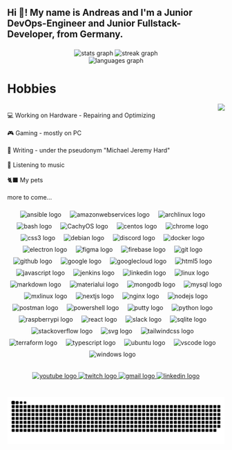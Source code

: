 <h2 align="left">Hi 👋! My name is Andreas and I'm a Junior DevOps-Engineer and Junior Fullstack-Developer, from Germany.</h2>

###

<div align="center"> 
<img src="https://github-readme-stats.vercel.app/api?username=AndiBruehl&hide_title=false&hide_rank=false&show_icons=true&include_all_commits=true&count_private=true&disable_animations=false&theme=dracula&locale=en&hide_border=false" height="150" alt="stats graph" />
<img src="https://github-readme-streak-stats.herokuapp.com/?user=AndiBruehl&theme=dracula&hide_border=false" height="150" alt="streak graph" /> 
<br/> 
<img src="https://github-readme-stats.vercel.app/api/top-langs?username=AndiBruehl&locale=en&hide_title=false&layout=compact&card_width=320&langs_count=5&theme=dracula&hide_border=false" height="150" alt="languages graph" /> 
</div>

###

###

# Hobbies
<img align="right" height="150" src="https://media.tenor.com/y2JXkY1pXkwAAAAC/cat-computer.gif"  />
<br>💻 Working on Hardware -  Repairing and Optimizing<br/>
<br>🎮 Gaming - mostly on PC </br>
<br>📖 Writing - under the pseudonym "Michael Jeremy Hard"</br>
<br>🎵 Listening to music </br>
<br>🐈‍⬛ My pets </br>
<br>more to come... </br>

###
<div align="center">
  <img src="https://img.icons8.com/?size=256&id=SJNUZD3A4el4&format=png" height="30" alt="ansible logo" style="margin-bottom: 10px;" />
  <img width="12" />
  <img src="https://img.icons8.com/?size=256&id=33039&format=png" height="30" alt="amazonwebservices logo" style="margin-bottom: 10px;" />
  <img width="12" />
  <img src="https://cdn.simpleicons.org/archlinux" height="30" alt="archlinux logo" style="margin-bottom: 10px;" />
  <img width="12" />
  <img src="https://img.icons8.com/?size=256&id=50ZQHdJTmPqw&format=png" height="30" alt="bash logo" style="margin-bottom: 10px;" />
  <img width="12" />
  <img src="https://upload.wikimedia.org/wikipedia/commons/b/b8/CachyOS_Logo.svg" height="30" alt="CachyOS logo" style="margin-bottom: 10px;" />
  <img width="12" />
  <img src="https://cdn.simpleicons.org/centos" height="30" alt="centos logo" style="margin-bottom: 10px;" />
  <img width="12" />
  <img src="https://cdn.jsdelivr.net/gh/devicons/devicon/icons/chrome/chrome-original.svg" height="30" alt="chrome logo" style="margin-bottom: 10px;" />
  <img width="12" />
  <img src="https://skillicons.dev/icons?i=css" height="30" alt="css3 logo" style="margin-bottom: 10px;" />
  <img width="12" />
  <img src="https://cdn.simpleicons.org/debian" height="30" alt="debian logo" style="margin-bottom: 10px;" />
  <img width="12" />
  <img src="https://skillicons.dev/icons?i=discord" height="30" alt="discord logo" style="margin-bottom: 10px;" />
  <img width="12" />
  <img src="https://skillicons.dev/icons?i=docker" height="30" alt="docker logo" style="margin-bottom: 10px;" />
  <img width="12" />
  <img src="https://cdn.jsdelivr.net/gh/devicons/devicon/icons/electron/electron-original.svg" height="30" alt="electron logo" style="margin-bottom: 10px;" />
  <img width="12" />
  <img src="https://cdn.jsdelivr.net/gh/devicons/devicon/icons/figma/figma-original.svg" height="30" alt="figma logo" style="margin-bottom: 10px;" />
  <img width="12" />
  <img src="https://cdn.jsdelivr.net/gh/devicons/devicon/icons/firebase/firebase-plain.svg" height="30" alt="firebase logo" style="margin-bottom: 10px;" />
  <img width="12" />
  <img src="https://img.icons8.com/?size=256&id=20906&format=png" height="30" alt="git logo" style="margin-bottom: 10px;" />
  <img width="12" />
  <img src="https://cdn0.iconfinder.com/data/icons/free-social-media-set/24/github-512.png" height="30" alt="github logo" style="margin-bottom: 10px;" />
  <img width="12" />
  <img src="https://cdn.jsdelivr.net/gh/devicons/devicon/icons/google/google-original.svg" height="30" alt="google logo" style="margin-bottom: 10px;" />
  <img width="12" />
  <img src="https://cdn.jsdelivr.net/gh/devicons/devicon/icons/googlecloud/googlecloud-original.svg" height="30" alt="googlecloud logo" style="margin-bottom: 10px;" />
  <img width="12" />
  <img src="https://skillicons.dev/icons?i=html" height="30" alt="html5 logo" style="margin-bottom: 10px;" />
  <img width="12" />
  <img src="https://skillicons.dev/icons?i=js" height="30" alt="javascript logo" style="margin-bottom: 10px;" />
  <img width="12" />
  <img src="https://upload.wikimedia.org/wikipedia/commons/e/e9/Jenkins_logo.svg" height="30" alt="jenkins logo" style="margin-bottom: 10px;" />
  <img width="12" />
  <img src="https://cdn.jsdelivr.net/gh/devicons/devicon/icons/linkedin/linkedin-original.svg" height="30" alt="linkedin logo" style="margin-bottom: 10px;" />
  <img width="12" />
  <img src="https://cdn.jsdelivr.net/gh/devicons/devicon/icons/linux/linux-original.svg" height="30" alt="linux logo" style="margin-bottom: 10px;" />
  <img width="12" />
  <img src="https://cdn.iconscout.com/icon/premium/png-512-thumb/markdown-4887934-4072470.png?f=webp&w=256" height="30" alt="markdown logo" style="margin-bottom: 10px;" />
  <img width="12" />
  <img src="https://cdn.jsdelivr.net/gh/devicons/devicon/icons/materialui/materialui-original.svg" height="30" alt="materialui logo" style="margin-bottom: 10px;" />
  <img width="12" />
  <img src="https://cdn.jsdelivr.net/gh/devicons/devicon/icons/mongodb/mongodb-original.svg" height="30" alt="mongodb logo" style="margin-bottom: 10px;" />
  <img width="12" />
  <img src="https://cdn.jsdelivr.net/gh/devicons/devicon/icons/mysql/mysql-original.svg" height="30" alt="mysql logo" style="margin-bottom: 10px;" />
  <img width="12" />
  <img src="https://cdn.iconscout.com/icon/free/png-512/free-mx-linux-9132658-7417087.png?f=webp&w=256" height="30" alt="mxlinux logo" style="margin-bottom: 10px;" />
  <img width="12" />
  <img src="https://img.icons8.com/?size=256&id=MWiBjkuHeMVq&format=png" height="30" alt="nextjs logo" style="margin-bottom: 10px;" />
  <img width="12" />
  <img src="https://cdn.jsdelivr.net/gh/devicons/devicon/icons/nginx/nginx-original.svg" height="30" alt="nginx logo" style="margin-bottom: 10px;" />
  <img width="12" />
  <img src="https://cdn.jsdelivr.net/gh/devicons/devicon/icons/nodejs/nodejs-original.svg" height="30" alt="nodejs logo" style="margin-bottom: 10px;" />
  <img width="12" />
  <img src="https://skillicons.dev/icons?i=postman" height="30" alt="postman logo" style="margin-bottom: 10px;" />
  <img width="12" />
  <img src="https://img.icons8.com/?size=256&id=1aLOSMCcgWFr&format=png" height="30" alt="powershell logo" style="margin-bottom: 10px;" />
  <img width="12" />
  <img src="https://cdn.jsdelivr.net/gh/devicons/devicon/icons/putty/putty-original.svg" height="30" alt="putty logo" style="margin-bottom: 10px;" />
  <img width="12" />
  <img src="https://img.icons8.com/?size=256&id=13441&format=png" height="30" alt="python logo" style="margin-bottom: 10px;" />
  <img width="12" />
  <img src="https://cdn.jsdelivr.net/gh/devicons/devicon/icons/raspberrypi/raspberrypi-original.svg" height="30" alt="raspberrypi logo" style="margin-bottom: 10px;" />
  <img width="12" />
  <img src="https://cdn.jsdelivr.net/gh/devicons/devicon/icons/react/react-original.svg" height="30" alt="react logo" style="margin-bottom: 10px;" />
  <img width="12" />
  <img src="https://cdn.jsdelivr.net/gh/devicons/devicon/icons/slack/slack-original.svg" height="30" alt="slack logo" style="margin-bottom: 10px;" />
  <img width="12" />
  <img src="https://skillicons.dev/icons?i=sqlite" height="30" alt="sqlite logo" style="margin-bottom: 10px;" />
  <img width="12" />
  <img src="https://img.icons8.com/?size=256&id=13955&format=png" height="30" alt="stackoverflow logo" style="margin-bottom: 10px;" />
  <img width="12" />
  <img src="https://cdn.iconscout.com/icon/premium/png-512-thumb/svg-11-81433.png?f=webp&w=256" height="30" alt="svg logo" style="margin-bottom: 10px;" />
  <img width="12" />
  <img src="https://cdn.simpleicons.org/tailwindcss/06B6D4" height="30" alt="tailwindcss logo" style="margin-bottom: 10px;" />
  <img width="12" />
  <img src="https://cdn.jsdelivr.net/gh/devicons/devicon/icons/terraform/terraform-original.svg" height="30" alt="terraform logo" style="margin-bottom: 10px;" />
  <img width="12" />
  <img src="https://skillicons.dev/icons?i=ts" height="30" alt="typescript logo" style="margin-bottom: 10px;" />
  <img width="12" />
  <img src="https://cdn.simpleicons.org/ubuntu/E95420" height="30" alt="ubuntu logo" style="margin-bottom: 10px;" />
  <img width="12" />
  <img src="https://cdn.jsdelivr.net/gh/devicons/devicon/icons/vscode/vscode-original.svg" height="30" alt="vscode logo" style="margin-bottom: 10px;" />
  <img width="12" />
  <img src="https://img.icons8.com/?size=256&id=TuXN3JNUBGOT&format=png" height="30" alt="windows logo" style="margin-bottom: 10px;" />
  <img width="12" />
</div>


###

<div align="center">
  <a href="andreasbruehldev" target="_blank">
    <img src="https://img.shields.io/static/v1?message=Youtube&logo=youtube&label=&color=FF0000&logoColor=white&labelColor=&style=for-the-badge" height="35" alt="youtube logo"  />
  </a>
  <a href="https://www.twitch.tv/tigersoul89" target="_blank">
    <img src="https://img.shields.io/static/v1?message=Twitch&logo=twitch&label=&color=9146FF&logoColor=white&labelColor=&style=for-the-badge" height="35" alt="twitch logo"  />
  </a>
  <a href="a.bruehl2019@gmail.com" target="_blank">
    <img src="https://img.shields.io/static/v1?message=Gmail&logo=gmail&label=&color=D14836&logoColor=white&labelColor=&style=for-the-badge" height="35" alt="gmail logo"  />
  </a>
  <a href="https://www.linkedin.com/in/andreas-br%C3%BChl/" target="_blank">
    <img src="https://img.shields.io/static/v1?message=LinkedIn&logo=linkedin&label=&color=0077B5&logoColor=white&labelColor=&style=for-the-badge" height="35" alt="linkedin logo"  />
  </a>
</div>

###

<br clear="both">

<img src="https://raw.githubusercontent.com/AndiBruehl/AndiBruehl/output/snake.svg" alt="Snake animation" />

###

